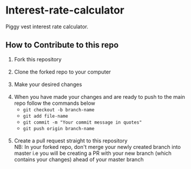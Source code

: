 # Interest-rate-calculator

Piggy vest interest rate calculator.

<h2>How to Contribute to this repo</h2>
<ol>
  <li>Fork this repository</li> <br>
  <li>Clone the forked repo to your computer</li> <br>
  <li>Make your desired changes</li> <br>
  <li>When you have made your changes and are ready to push to the main repo follow the commands below
    <ul>
      <li><code>git checkout -b branch-name</code></li> 
      <li><code>git add file-name</code></li>
      <li><code>git commit -m "Your commit message in quotes"</code></li>
      <li><code>git push origin branch-name</code></li>
    </ul></li> <br>
  <li>Create a pull request straight to this repository <br> NB: In your forked repo, don't merge your newly created branch into master i.e you will be creating a PR with your new branch (which contains your changes) ahead of your master branch</li>
</ol>
